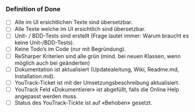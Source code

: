 ### Definition of Done

- [ ] Alle im UI ersichtlichen Texte sind übersetzbar.
- [ ] Alle Texte welche im UI ersichtlich sind übersetzbar.
- [ ] Unit- / BDD-Tests sind erstellt (Frage lautet immer: Warum braucht es keine Unit-/BDD-Tests).
- [ ] Keine Todo’s im Code (nur mit Begründung).
- [ ] ReSharper Kriterien sind alle grün (mind. bei neuen Klassen, wenn möglich auch bei geänderten)
- [ ] Dokumentation ist aktualisiert (Updatealeitung, Wiki, Readme.md, Installation.md).
- [ ] YouTrack-Ticket ist mit der Umsetzungsbeschreibung aktualisiert. 
- [ ] YouTrack Feld «Dokumentierer» ist abgefüllt, falls die Online Help angepasst werden muss.
- [ ] Status des YouTrack-Tickte ist auf «Behoben» gesetzt.
